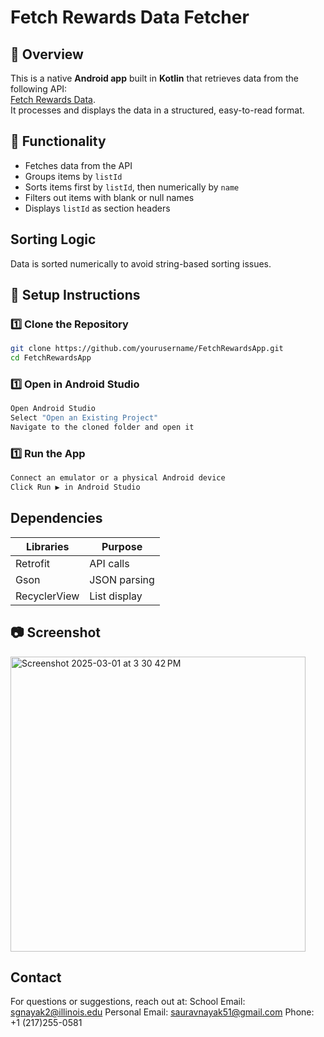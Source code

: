 # Fetch Rewards Data Fetcher

## 📌 Overview
This is a native **Android app** built in **Kotlin** that retrieves data from the following API:  
[Fetch Rewards Data](https://fetch-hiring.s3.amazonaws.com/hiring.json).  
It processes and displays the data in a structured, easy-to-read format.

## 🎯 Functionality 
- Fetches data from the API
- Groups items by `listId`
- Sorts items first by `listId`, then numerically by `name`
- Filters out items with blank or null names
- Displays `listId` as section headers

## Sorting Logic
Data is sorted numerically to avoid string-based sorting issues. 

## 🚀 Setup Instructions

### **1️⃣ Clone the Repository**
```sh
git clone https://github.com/yourusername/FetchRewardsApp.git
cd FetchRewardsApp
```

### **1️⃣ Open in Android Studio**
```sh
Open Android Studio
Select "Open an Existing Project"
Navigate to the cloned folder and open it
``` 

### **1️⃣ Run the App**
```sh
Connect an emulator or a physical Android device
Click Run ▶️ in Android Studio
``` 

## Dependencies
| **Libraries**  | **Purpose**    |
|----------------|----------------|
| Retrofit       | API calls      |
| Gson           | JSON parsing   |
| RecyclerView   | List display   |

## 📷 Screenshot
<img width="472" alt="Screenshot 2025-03-01 at 3 30 42 PM" src="https://github.com/user-attachments/assets/6651571d-3a9a-4bf2-971d-47dd397105a5" />

## Contact 
For questions or suggestions, reach out at:
School Email: sgnayak2@illinois.edu
Personal Email: sauravnayak51@gmail.com 
Phone: +1 (217)255-0581

